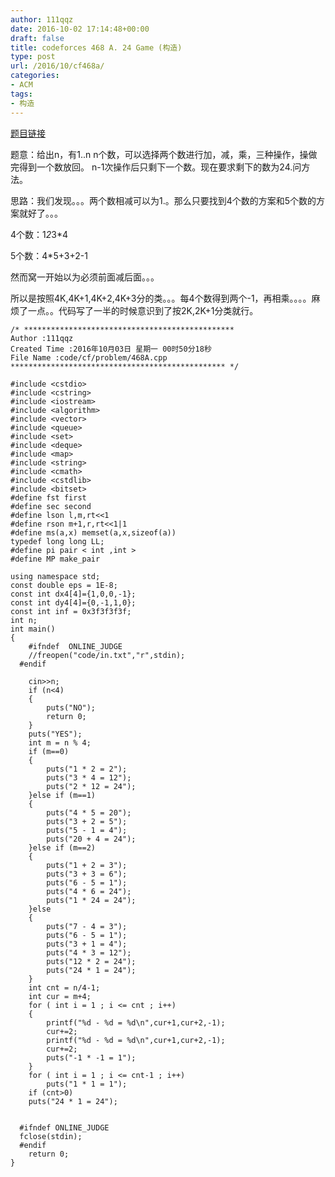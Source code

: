```yaml
---
author: 111qqz
date: 2016-10-02 17:14:48+00:00
draft: false
title: codeforces 468 A. 24 Game (构造)
type: post
url: /2016/10/cf468a/
categories:
- ACM
tags:
- 构造
---
```


[题目链接](http://codeforces.com/problemset/problem/468/A)

题意：给出n，有1..n n个数，可以选择两个数进行加，减，乘，三种操作，操做完得到一个数放回。 n-1次操作后只剩下一个数。现在要求剩下的数为24.问方法。

思路：我们发现。。。两个数相减可以为1.。那么只要找到4个数的方案和5个数的方案就好了。。。

4个数：1*2*3*4

5个数：4*5+3+2-1



然而窝一开始以为必须前面减后面。。。

所以是按照4K,4K+1,4K+2,4K+3分的类。。。每4个数得到两个-1，再相乘。。。。麻烦了一点。。代码写了一半的时候意识到了按2K,2K+1分类就行。

    
    /* ***********************************************
    Author :111qqz
    Created Time :2016年10月03日 星期一 00时50分18秒
    File Name :code/cf/problem/468A.cpp
    ************************************************ */
    
    #include <cstdio>
    #include <cstring>
    #include <iostream>
    #include <algorithm>
    #include <vector>
    #include <queue>
    #include <set>
    #include <deque>
    #include <map>
    #include <string>
    #include <cmath>
    #include <cstdlib>
    #include <bitset>
    #define fst first
    #define sec second
    #define lson l,m,rt<<1
    #define rson m+1,r,rt<<1|1
    #define ms(a,x) memset(a,x,sizeof(a))
    typedef long long LL;
    #define pi pair < int ,int >
    #define MP make_pair
    
    using namespace std;
    const double eps = 1E-8;
    const int dx4[4]={1,0,0,-1};
    const int dy4[4]={0,-1,1,0};
    const int inf = 0x3f3f3f3f;
    int n;
    int main()
    {
    	#ifndef  ONLINE_JUDGE 
        //freopen("code/in.txt","r",stdin);
      #endif
    
    	cin>>n;
    	if (n<4)
    	{
    	    puts("NO");
    	    return 0;
    	}
    	puts("YES");
    	int m = n % 4;
    	if (m==0)
    	{
    	    puts("1 * 2 = 2");
    	    puts("3 * 4 = 12");
    	    puts("2 * 12 = 24");
    	}else if (m==1)
    	{
    	    puts("4 * 5 = 20");
    	    puts("3 + 2 = 5");
    	    puts("5 - 1 = 4");
    	    puts("20 + 4 = 24");
    	}else if (m==2)
    	{
    	    puts("1 + 2 = 3");
    	    puts("3 + 3 = 6");
    	    puts("6 - 5 = 1");
    	    puts("4 * 6 = 24");
    	    puts("1 * 24 = 24");
    	}else
    	{
    	    puts("7 - 4 = 3");
    	    puts("6 - 5 = 1");
    	    puts("3 + 1 = 4");
    	    puts("4 * 3 = 12");
    	    puts("12 * 2 = 24");
    	    puts("24 * 1 = 24");
    	}
    	int cnt = n/4-1;
    	int cur = m+4;
    	for ( int i = 1 ; i <= cnt ; i++)
    	{
    	    printf("%d - %d = %d\n",cur+1,cur+2,-1);
    	    cur+=2;
    	    printf("%d - %d = %d\n",cur+1,cur+2,-1);
    	    cur+=2;
    	    puts("-1 * -1 = 1");
    	}
    	for ( int i = 1 ; i <= cnt-1 ; i++)
    	    puts("1 * 1 = 1");
    	if (cnt>0)
    	puts("24 * 1 = 24");
    
    
      #ifndef ONLINE_JUDGE  
      fclose(stdin);
      #endif
        return 0;
    }
    



